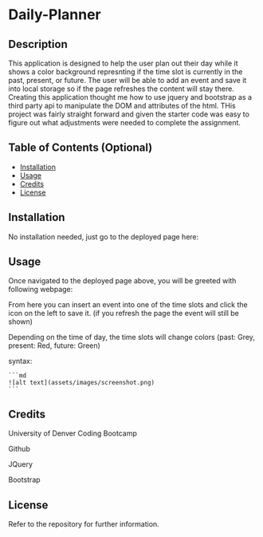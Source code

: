 # Daily-Planner

## Description

This application is designed to help the user plan out their day while it shows a color background represnting if the time slot is currently in the past, present, or future.
The user will be able to add an event and save it into local storage so if the page refreshes the content will stay there. Creating this application thought me how to use jquery and bootstrap as a third party api to manipulate the DOM and attributes of the html. THis project was fairly straight forward and given the starter code was easy to figure out what adjustments were needed to complete the assignment.

## Table of Contents (Optional)

- [Installation](#installation)
- [Usage](#usage)
- [Credits](#credits)
- [License](#license)

## Installation

No installation needed, just go to the deployed page here:



## Usage

Once navigated to the deployed page above, you will be greeted with following webpage:

From here you can insert an event into one of the time slots and click the icon on the left to save it. (if you refresh the page the event will still be shown)

Depending on the time of day, the time slots will change colors (past: Grey, present: Red, future: Green)

syntax:

    ```md
    ![alt text](assets/images/screenshot.png)
    ```

## Credits

University of Denver Coding Bootcamp

Github

JQuery

Bootstrap

## License

Refer to the repository for further information.